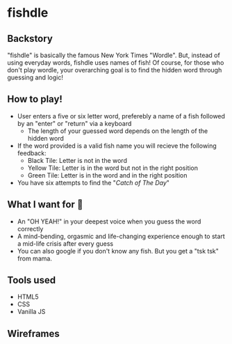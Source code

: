 # fishdle
## Backstory
"fishdle" is basically the famous New York Times "Wordle". But, instead of using everyday words, fishdle uses names of fish! Of course, for those who don't play wordle, your overarching goal is to find the hidden word through guessing and logic!

## How to play! 
* User enters a five or six letter word, preferebly a name of a fish followed by an "enter" or "return" via a keyboard
  * The length of your guessed word depends on the length of the hidden word 
* If the word provided is a valid fish name you will recieve the following feedback:
  * Black Tile: Letter is not in the word
  * Yellow Tile: Letter is in the word but not in the right position
  * Green Tile: Letter is in the word and in the right position
* You have six attempts to find the "_Catch of The Day_"

## What I want for 🫵
* An "OH YEAH!" in your deepest voice when you guess the word correctly
* A mind-bending, orgasmic and life-changing experience enough to start a mid-life crisis after every guess 
* You can also google if you don't know any fish. But you get a "tsk tsk" from mama. 

## Tools used
* HTML5
* CSS
* Vanilla JS

## Wireframes
